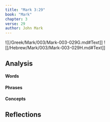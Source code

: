 ```yaml
---
title: "Mark 3:29"
book: "Mark"
chapter: 3
verse: 29
author: John Mark
---
```

![[/Greek/Mark/003/Mark-003-029G.md#Text]]
![[/Hebrew/Mark/003/Mark-003-029H.md#Text]]

## Analysis

#### Words

#### Phrases

#### Concepts

## Reflections
